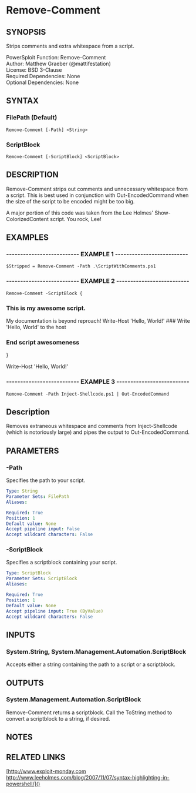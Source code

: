 # Remove-Comment

## SYNOPSIS
Strips comments and extra whitespace from a script.

PowerSploit Function: Remove-Comment  
Author: Matthew Graeber (@mattifestation)  
License: BSD 3-Clause  
Required Dependencies: None  
Optional Dependencies: None

## SYNTAX

### FilePath (Default)
```
Remove-Comment [-Path] <String>
```

### ScriptBlock
```
Remove-Comment [-ScriptBlock] <ScriptBlock>
```

## DESCRIPTION
Remove-Comment strips out comments and unnecessary whitespace from a script.
This is best used in conjunction with Out-EncodedCommand when the size of the script to be encoded might be too big.

A major portion of this code was taken from the Lee Holmes' Show-ColorizedContent script.
You rock, Lee!

## EXAMPLES

### -------------------------- EXAMPLE 1 --------------------------
```
$Stripped = Remove-Comment -Path .\ScriptWithComments.ps1
```

### -------------------------- EXAMPLE 2 --------------------------
```
Remove-Comment -ScriptBlock {
```

### This is my awesome script.
My documentation is beyond reproach!
      Write-Host 'Hello, World!' ### Write 'Hello, World' to the host
### End script awesomeness
}

Write-Host 'Hello, World!'

### -------------------------- EXAMPLE 3 --------------------------
```
Remove-Comment -Path Inject-Shellcode.ps1 | Out-EncodedCommand
```

Description
-----------
Removes extraneous whitespace and comments from Inject-Shellcode (which is notoriously large) and pipes the output to Out-EncodedCommand.

## PARAMETERS

### -Path
Specifies the path to your script.

```yaml
Type: String
Parameter Sets: FilePath
Aliases: 

Required: True
Position: 1
Default value: None
Accept pipeline input: False
Accept wildcard characters: False
```

### -ScriptBlock
Specifies a scriptblock containing your script.

```yaml
Type: ScriptBlock
Parameter Sets: ScriptBlock
Aliases: 

Required: True
Position: 1
Default value: None
Accept pipeline input: True (ByValue)
Accept wildcard characters: False
```

## INPUTS

### System.String, System.Management.Automation.ScriptBlock

Accepts either a string containing the path to a script or a scriptblock.

## OUTPUTS

### System.Management.Automation.ScriptBlock

Remove-Comment returns a scriptblock. Call the ToString method to convert a scriptblock to a string, if desired.

## NOTES

## RELATED LINKS

[http://www.exploit-monday.com
http://www.leeholmes.com/blog/2007/11/07/syntax-highlighting-in-powershell/]()

